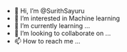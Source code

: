 - 👋 Hi, I’m @SurithSayuru
- 👀 I’m interested in Machine learning
- 🌱 I’m currently learning ...
- 💞️ I’m looking to collaborate on ...
- 📫 How to reach me ...

<!---
SurithSayuru/SurithSayuru is a ✨ special ✨ repository because its `README.md` (this file) appears on your GitHub profile.
You can click the Preview link to take a look at your changes.
--->
